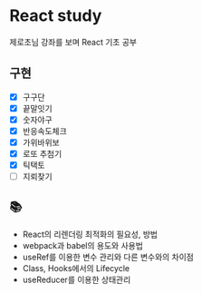 # React study

제로초님 강좌를 보며 React 기초 공부

## 구현

- [x] 구구단
- [x] 끝말잇기
- [x] 숫자야구
- [x] 반응속도체크
- [x] 가위바위보
- [x] 로또 추첨기
- [x] 틱택토
- [ ] 지뢰찾기

## 📚

- React의 리렌더링 최적화의 필요성, 방법
- webpack과 babel의 용도와 사용법
- useRef를 이용한 변수 관리와 다른 변수와의 차이점
- Class, Hooks에서의 Lifecycle
- useReducer를 이용한 상태관리

